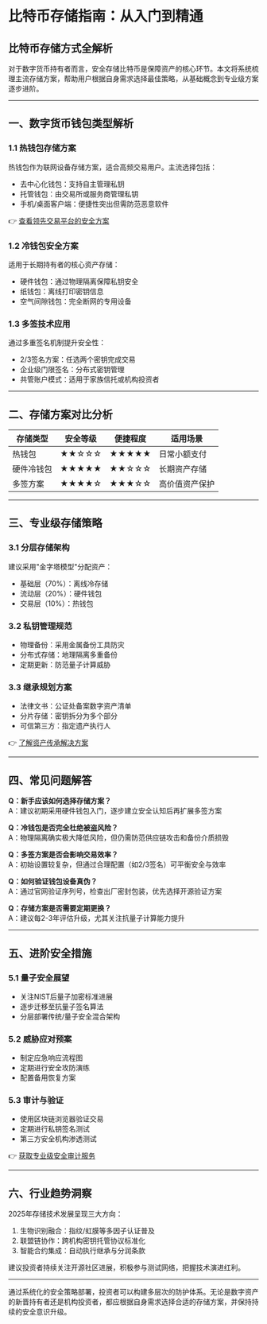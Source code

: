 # 比特币存储指南：从入门到精通

## 比特币存储方式全解析

对于数字货币持有者而言，安全存储比特币是保障资产的核心环节。本文将系统梳理主流存储方案，帮助用户根据自身需求选择最佳策略，从基础概念到专业级方案逐步进阶。

---

## 一、数字货币钱包类型解析

### 1.1 热钱包存储方案
热钱包作为联网设备存储方案，适合高频交易用户。主流选择包括：
- 去中心化钱包：支持自主管理私钥
- 托管钱包：由交易所或服务商管理私钥
- 手机/桌面客户端：便捷性突出但需防范恶意软件

👉 [查看领先交易平台的安全方案](https://bit.ly/okx_welcome)

### 1.2 冷钱包安全方案
适用于长期持有者的核心资产存储：
- 硬件钱包：通过物理隔离保障私钥安全
- 纸钱包：离线打印密钥信息
- 空气间隙钱包：完全断网的专用设备

### 1.3 多签技术应用
通过多重签名机制提升安全性：
- 2/3签名方案：任选两个密钥完成交易
- 企业级门限签名：分布式密钥管理
- 共管账户模式：适用于家族信托或机构投资者

---

## 二、存储方案对比分析

| 存储类型 | 安全等级 | 便捷程度 | 适用场景 |
|---------|----------|----------|----------|
| 热钱包   | ★★☆☆☆    | ★★★★★    | 日常小额支付 |
| 硬件冷钱包 | ★★★★★    | ★★☆☆☆    | 长期资产存储 |
| 多签方案 | ★★★★☆    | ★★★☆☆    | 高价值资产保护 |

---

## 三、专业级存储策略

### 3.1 分层存储架构
建议采用"金字塔模型"分配资产：
- 基础层（70%）：离线冷存储
- 流动层（20%）：硬件钱包
- 交易层（10%）：热钱包

### 3.2 私钥管理规范
- 物理备份：采用金属备份工具防灾
- 分布式存储：地理隔离多重备份
- 定期更新：防范量子计算威胁

### 3.3 继承规划方案
- 法律文书：公证处备案数字资产清单
- 分片存储：密钥拆分为多个部分
- 可信第三方：指定遗产执行人

👉 [了解资产传承解决方案](https://bit.ly/okx_welcome)

---

## 四、常见问题解答

**Q：新手应该如何选择存储方案？**  
A：建议初期采用硬件钱包入门，逐步建立安全认知后再扩展多签方案

**Q：冷钱包是否完全杜绝被盗风险？**  
A：物理隔离确实极大降低风险，但仍需防范供应链攻击和备份介质损毁

**Q：多签方案是否会影响交易效率？**  
A：初始设置较复杂，但通过合理配置（如2/3签名）可平衡安全与效率

**Q：如何验证钱包设备真伪？**  
A：通过官网验证序列号，检查出厂密封包装，优先选择开源验证方案

**Q：存储方案是否需要定期更换？**  
A：建议每2-3年评估升级，尤其关注抗量子计算能力提升

---

## 五、进阶安全措施

### 5.1 量子安全展望
- 关注NIST后量子加密标准进展
- 逐步迁移至抗量子签名算法
- 分层部署传统/量子安全混合架构

### 5.2 威胁应对预案
- 制定应急响应流程图
- 定期进行安全攻防演练
- 配置备用恢复方案

### 5.3 审计与验证
- 使用区块链浏览器验证交易
- 定期进行私钥签名测试
- 第三方安全机构渗透测试

👉 [获取专业级安全审计服务](https://bit.ly/okx_welcome)

---

## 六、行业趋势洞察

2025年存储技术发展呈现三大方向：
1. 生物识别融合：指纹/虹膜等多因子认证普及
2. 联盟链协作：跨机构密钥托管协议标准化
3. 智能合约集成：自动执行继承与分润条款

建议投资者持续关注开源社区进展，积极参与测试网络，把握技术演进红利。

---

通过系统化的安全策略部署，投资者可以构建多层次的防护体系。无论是数字资产的新晋持有者还是机构投资者，都应根据自身需求选择合适的存储方案，并保持持续的安全意识升级。